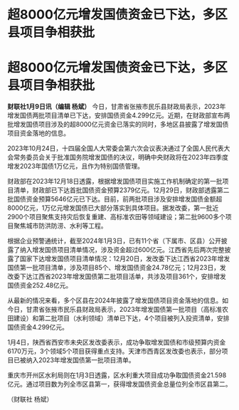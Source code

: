 # 超8000亿元增发国债资金已下达，多区县项目争相获批

# 超8000亿元增发国债资金已下达，多区县项目争相获批

**财联社1月9日讯（编辑 杨斌）**
今日，甘肃省张掖市民乐县财政局表示，2023年增发国债两批项目清单已下达，安排国债资金4.299亿元。近期，在财政部宣布两批增发国债项目涉及的超8000亿元资金已落实的同时，多地区县披露了增发国债项目资金落地的信息。

2023年10月24日，十四届全国人大常委会第六次会议表决通过了全国人民代表大会常务委员会关于批准国务院增发国债的决议，明确中央财政将在2023年四季度增发2023年国债1万亿元，且作为特别国债管理。

财政部在2023年12月18日透露，根据增发国债项目实施工作机制确定的第一批项目清单，财政部已下达首批国债资金预算2379亿元。12月29日，财政部透露第二批国债资金预算5646亿元已下达。目前，前两批项目涉及安排增发国债金额超8000亿元，1万亿元增发国债已大部分落实到具体项目。据发改委，第一批近2900个项目聚焦支持灾后恢复重建、高标准农田等领域建设；第二批9600多个项目聚焦城市防洪防涝、水利等工程。

根据企业预警通统计，截至2024年1月3日，已有11个省（下属市、区县）公开披露了纳入增发国债项目清单情况，涉及资金超过600亿元。江西省先后两次完整披露了国家下达增发国债项目清单情况：12月20日，发改委下达江西省2023年增发国债第一批项目清单，涉及项目85个、增发国债资金24.78亿元；12月23日，发改委下达江西省2023年增发国债第二批项目活单，共涉及项目361个，安排增发国债资金252.48亿元。

从最新的情况来看，多个区县在2024年披露了增发国债项目资金落地的信息。如今日，甘肃省张掖市民乐县财政局表示，2023年增发国债第一批项目（高标准农田建设）和第二批项目（水利领域）清单已下达，4个项目被列入投资清单，安排国债资金4.299亿元。

1月4日，陕西省西安市未央区发改委表示，成功争取增发国债和市级预算内资金6170万元，3个领域5个项目获得重点支持。天津市西青区发改委也表示，部分项目已被纳入2023年增发国债第一批项目清单。

重庆市开州区水利局则在1月3日透露，区水利重大项目成功争取国债资金21.598亿元。通过项目数为列全市区县第一，获得增发国债资金总量位列全市区县第二。

（财联社 杨斌）

